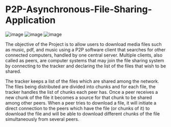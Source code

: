 # P2P-Asynchronous-File-Sharing-Application
![image](https://user-images.githubusercontent.com/71888304/159639840-da2492a8-64d1-4425-ba9f-3f350d862712.png)
![image](https://user-images.githubusercontent.com/71888304/159639897-a04001ae-463f-435b-b2eb-5c395bbf10a4.png)
![image](https://user-images.githubusercontent.com/71888304/159640000-3b7b75b9-1d40-48dd-8693-55c24cbb91e5.png)

The objective of the Project is to allow users to download media files such as music, pdf, and music using a P2P software client that searches for other connected computers, handled by one central server. Multiple clients, also called as peers, are computer systems that may join the file sharing system by connecting to the tracker and declaring the list of the files that wish to be shared. 

The tracker keeps a list of the files which are shared among the network. The files being distributed are divided into chunks and for each file, the tracker handles the list of chunks each peer has. Once a peer receives a new chunk of the file it becomes a source for that chunk to be shared among other peers. When a peer tries to download a file, it will initiate a direct connection to the peers which have the file (or chunks of it) to download the file and will be able to download different chunks of the file simultaneously from several peers. 
